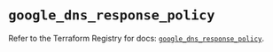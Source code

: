 # `google_dns_response_policy`

Refer to the Terraform Registry for docs: [`google_dns_response_policy`](https://registry.terraform.io/providers/hashicorp/google/6.48.0/docs/resources/dns_response_policy).
